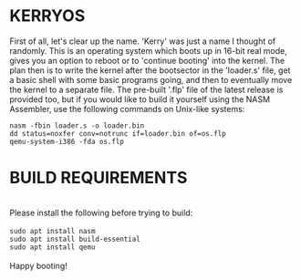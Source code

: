 <h1>KERRYOS</h1>

<p>First of all, let's clear up the name. 'Kerry' was just a name I thought of randomly.
This is an operating system which boots up in 16-bit real mode, gives you an option to
reboot or to 'continue booting' into the kernel. The plan then is to write the kernel
after the bootsector in the 'loader.s' file, get a basic shell with some basic programs
going, and then to eventually move the kernel to a separate file. The pre-built '.flp'
file of the latest release is provided too, but if you would like to build it yourself
using the NASM Assembler, use the following commands on Unix-like systems:</p>
<code>nasm -fbin loader.s -o loader.bin</code>
<br>
<code>dd status=noxfer conv=notrunc if=loader.bin of=os.flp</code>
<br>
<code>qemu-system-i386 -fda os.flp</code>
<br>
<h1>BUILD REQUIREMENTS</h1>
<br>
Please install the following before trying to build:
<br>
<br>
<code>sudo apt install nasm</code>
<br>
<code>sudo apt install build-essential</code>
<br>
<code>sudo apt install qemu</code>
<br>
<br>
Happy booting!
